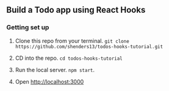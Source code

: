 ## Build a Todo app using React Hooks

### Getting set up

1. Clone this repo from your terminal. `git clone https://github.com/shenders13/todos-hooks-tutorial.git`

2. CD into the repo. `cd todos-hooks-tutorial`

3. Run the local server. `npm start`.

4. Open [http://localhost:3000](http://localhost:3000)



